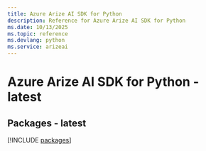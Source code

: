 ```yaml
---
title: Azure Arize AI SDK for Python
description: Reference for Azure Arize AI SDK for Python
ms.date: 10/13/2025
ms.topic: reference
ms.devlang: python
ms.service: arizeai
---
```

# Azure Arize AI SDK for Python - latest
## Packages - latest
[!INCLUDE [packages](arize-ai-index.md)]